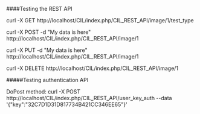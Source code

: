 ####Testing the REST API

curl -X GET http://localhost/CIL/index.php/CIL_REST_API/image/1/test_type

curl -X POST  -d "My data is here" http://localhost/CIL/index.php/CIL_REST_API/image/1

curl -X PUT  -d "My data is here" http://localhost/CIL/index.php/CIL_REST_API/image/1

curl -X DELETE   http://localhost/CIL/index.php/CIL_REST_API/image/1


#####Testing authentication API

DoPost method:  curl -X POST http://localhost/CIL/index.php/CIL_REST_API/user_key_auth --data '{"key":"32C7D1D31D817734B421CC346EE65"}'
